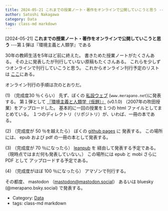```yaml
---
title: 2024-05-21 これまでの授業ノート・著作をオンラインで公開していこうと思う ---第１弾は『環境主義と人類学』である
author: Satoshi Nakagawa
category: Data
tags: class-md markdown 
---
```


[2024-05-21] **これまでの授業ノート・著作をオンラインで公開していこうと思う**  ---第１弾は『環境主義と人類学』である

 30年の教師生活を5年ほど前に終えた。
書きためた授業ノートがたくさんある。
その上に発表したが刊行していない原稿もたくさんある。
これらを少しずつオンラインで刊行していこうと思う。
これからオンライン刊行予定のリストは
[ここ](https://merapano.github.io/anthrop-index.html)にある。

 オンライン刊行の手順は次のとおりだ。

 (1) （完成度30 ％くらい）
先ず、ぼくの
[私設ウェブ](http://www.merapano.net/~satoshi/private/diary) (`www.merapano.net`)に発表する。
第１弾として
[『環境主義と人類学（仮題）』](http://www.merapano.net/~satoshi/anthrop/class-md/environment/) (v0.1.0)
（2007年の吹田授業）をアップロードした。
基本的に一回の授業を１つの html ファイルとしてまとめている。
１つのディレクトリ（リポジトリ）が、いわば、一冊の本である。

 (2) （完成度が 50 ％を越えたら）
ぼくの
[github pages](https://merapano.github.io/) に
発表する。
この場所には、
epub および pdf の一冊の本として発表する。

 (3) （完成度が 70 ％になったら）
[leanpub](https://leanpub.com) を
経由して発表する予定である。
（現時点ではまだ何も発表していない。）
この場所には epub と mobi さらに PDF として
アップロードする予定である。

 (4) （完成度がほぼ 100 ％になったら）
アマゾンで刊行する。

 その都度、
mastodon （mastodon@mastodon.social） あるいは
bluesky (@merapano.bsky.social) で発表する。

- Category: [Data](https://merapano.github.io/categories.html#Data)
- tags: class-md markdown 
